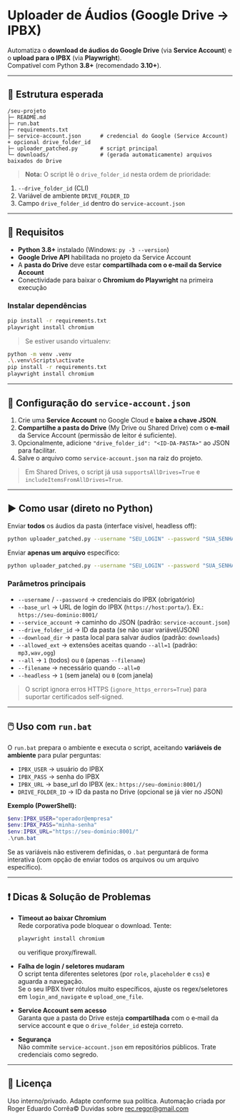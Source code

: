 # Uploader de Áudios (Google Drive → IPBX)

Automatiza o **download de áudios do Google Drive** (via **Service Account**) e o **upload para o IPBX** (via **Playwright**).  
Compatível com Python **3.8+** (recomendado **3.10+**).

---

## 📁 Estrutura esperada
```
/seu-projeto
├─ README.md
├─ run.bat
├─ requirements.txt
├─ service-account.json      # credencial do Google (Service Account) + opcional drive_folder_id
├─ uploader_patched.py       # script principal
└─ downloads/                # (gerada automaticamente) arquivos baixados do Drive
```

> **Nota:** O script lê o `drive_folder_id` nesta ordem de prioridade:
1. `--drive_folder_id` (CLI)
2. Variável de ambiente `DRIVE_FOLDER_ID`
3. Campo `drive_folder_id` dentro do `service-account.json`

---

## 🔧 Requisitos
- **Python 3.8+** instalado (Windows: `py -3 --version`)
- **Google Drive API** habilitada no projeto da Service Account
- A **pasta do Drive** deve estar **compartilhada com o e‑mail da Service Account**
- Conectividade para baixar o **Chromium do Playwright** na primeira execução

### Instalar dependências
```bash
pip install -r requirements.txt
playwright install chromium
```

> Se estiver usando virtualenv:
```bash
python -m venv .venv
.\.venv\Scripts\activate
pip install -r requirements.txt
playwright install chromium
```

---

## 🔐 Configuração do `service-account.json`
1. Crie uma **Service Account** no Google Cloud e **baixe a chave JSON**.
2. **Compartilhe a pasta do Drive** (My Drive ou Shared Drive) com o **e‑mail** da Service Account (permissão de leitor é suficiente).
3. Opcionalmente, adicione `"drive_folder_id": "<ID-DA-PASTA>"` ao JSON para facilitar.
4. Salve o arquivo como `service-account.json` na raiz do projeto.

> Em Shared Drives, o script já usa `supportsAllDrives=True` e `includeItemsFromAllDrives=True`.

---

## ▶️ Como usar (direto no Python)
Enviar **todos** os áudios da pasta (interface visível, headless off):
```bash
python uploader_patched.py --username "SEU_LOGIN" --password "SUA_SENHA" --headless 0 --base_url "https://SEU-IPBX:8001/"
```

Enviar **apenas um arquivo** específico:
```bash
python uploader_patched.py --username "SEU_LOGIN" --password "SUA_SENHA" --all 0 --filename "Teste.mp3" --headless 0 --base_url "https://SEU-IPBX:8001/"
```

### Parâmetros principais
- `--username` / `--password` → credenciais do IPBX (obrigatório)
- `--base_url` → URL de login do IPBX (`https://host:porta/`). Ex.: `https://seu-dominio:8001/`
- `--service_account` → caminho do JSON (padrão: `service-account.json`)
- `--drive_folder_id` → ID da pasta (se não usar variável/JSON)
- `--download_dir` → pasta local para salvar áudios (padrão: `downloads`)
- `--allowed_ext` → extensões aceitas quando `--all=1` (padrão: `mp3,wav,ogg`)
- `--all` → `1` (todos) ou `0` (apenas `--filename`)
- `--filename` → necessário quando `--all=0`
- `--headless` → `1` (sem janela) ou `0` (com janela)

> O script ignora erros HTTPS (`ignore_https_errors=True`) para suportar certificados self‑signed.

---

## 🖱️ Uso com `run.bat`
O `run.bat` prepara o ambiente e executa o script, aceitando **variáveis de ambiente** para pular perguntas:

- `IPBX_USER` → usuário do IPBX
- `IPBX_PASS` → senha do IPBX
- `IPBX_URL`  → base_url do IPBX (ex.: `https://seu-dominio:8001/`)
- `DRIVE_FOLDER_ID` → ID da pasta no Drive (opcional se já vier no JSON)

**Exemplo (PowerShell):**
```powershell
$env:IPBX_USER="operador@empresa"
$env:IPBX_PASS="minha-senha"
$env:IPBX_URL="https://seu-dominio:8001/"
.\run.bat
```

Se as variáveis não estiverem definidas, o `.bat` perguntará de forma interativa (com opção de enviar todos os arquivos ou um arquivo específico).

---

## ❗ Dicas & Solução de Problemas

- **Timeout ao baixar Chromium**  
  Rede corporativa pode bloquear o download. Tente:
  ```bash
  playwright install chromium
  ```
  ou verifique proxy/firewall.

- **Falha de login / seletores mudaram**  
  O script tenta diferentes seletores (por `role`, `placeholder` e `css`) e aguarda a navegação.  
  Se o seu IPBX tiver rótulos muito específicos, ajuste os regex/seletores em `login_and_navigate` e `upload_one_file`.

- **Service Account sem acesso**  
  Garanta que a pasta do Drive esteja **compartilhada** com o e‑mail da service account e que o `drive_folder_id` esteja correto.

- **Segurança**  
  Não commite `service-account.json` em repositórios públicos. Trate credenciais como segredo.

---

## 🧾 Licença
Uso interno/privado. Adapte conforme sua política.
Automação criada por Roger Eduardo Corrêa©
Duvidas sobre rec.regor@gmail.com